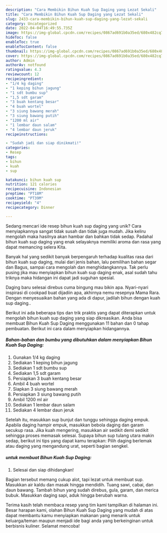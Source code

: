 ```yaml
---
description: "Cara Membikin Bihun Kuah Sup Daging yang Lezat Sekali"
title: "Cara Membikin Bihun Kuah Sup Daging yang Lezat Sekali"
slug: 2433-cara-membikin-bihun-kuah-sup-daging-yang-lezat-sekali
category: Uncategorized
date: 2022-04-04T16:49:55.735Z
image: https://img-global.cpcdn.com/recipes/0867ad691b0a35ed/680x482cq70/bihun-kuah-sup-daging-foto-resep-utama.jpg
hideToc: false
enableToc: true
enableTocContent: false
thumbnail: https://img-global.cpcdn.com/recipes/0867ad691b0a35ed/680x482cq70/bihun-kuah-sup-daging-foto-resep-utama.jpg
cover: https://img-global.cpcdn.com/recipes/0867ad691b0a35ed/680x482cq70/bihun-kuah-sup-daging-foto-resep-utama.jpg
author: Admin
authorAv: notfound
ratingvalue: 4.3
reviewcount: 12
recipeingredient:
- "1/4 kg daging"
- "1 keping bihun jagung"
- "1 sdt bumbu sup"
- "1,5 sdt garam"
- "3 buah kentang besar"
- "4 buah wortel"
- "3 siung bawang merah"
- "3 siung bawang putih"
- "1200 ml air"
- "1 lembar daun salam"
- "4 lembar daun jeruk"
recipeinstructions:

- "Sudah jadi dan siap dinikmati!"
categories:
- Resep
tags:
- bihun
- kuah
- sup

katakunci: bihun kuah sup 
nutrition: 121 calories
recipecuisine: Indonesian
preptime: "PT18M"
cooktime: "PT39M"
recipeyield: "4"
recipecategory: Dinner

---
```





Sedang mencari ide resep bihun kuah sup daging yang unik? Cara menyiapkannya sangat tidak susah dan tidak juga mudah. Jika keliru mengolah maka hasilnya akan hambar dan bahkan tidak sedap. Padahal bihun kuah sup daging yang enak selayaknya memiliki aroma dan rasa yang dapat memancing selera Kita.





Banyak hal yang sedikit banyak berpengaruh terhadap kualitas rasa dari bihun kuah sup daging, mulai dari jenis bahan, lalu pemilihan bahan segar dan Bagus, sampai cara mengolah dan menghidangkannya. Tak perlu pusing jika mau menyiapkan bihun kuah sup daging enak,      asal sudah tahu triknya maka hidangan ini dapat jadi suguhan spesial.














Daging baru selesai direbus cuma bingung mau bikin apa. Nyari-nyari inspirasi di cookpad buat dijadiin apa, akhirnya nemu resepnya Mama Rara. Dengan menyesuaikan bahan yang ada di dapur, jadilah bihun dengan kuah sup daging..






Berikut ini ada beberapa tips dan trik praktis yang dapat diterapkan untuk mengolah bihun kuah sup daging yang siap dikreasikan. Anda bisa membuat Bihun Kuah Sup Daging menggunakan 11 bahan dan 0 tahap pembuatan. Berikut ini cara dalam menyiapkan hidangannya.

<!--inarticleads1-->

##### Bahan-bahan dan bumbu yang dibutuhkan dalam menyiapkan Bihun Kuah Sup Daging:

1. Gunakan 1/4 kg daging
1. Sediakan 1 keping bihun jagung
1. Sediakan 1 sdt bumbu sup
1. Sediakan 1,5 sdt garam
1. Persiapkan 3 buah kentang besar
1. Ambil 4 buah wortel
1. Siapkan 3 siung bawang merah
1. Persiapkan 3 siung bawang putih
1. Ambil 1200 ml air
1. Sediakan 1 lembar daun salam
1. Sediakan 4 lembar daun jeruk


Setelah itu, masukkan sup bunjut dan tunggu sehingga daging empuk. Apabila daging hampir empuk, masukkan bebola daging dan garam secukup rasa. Jika kuah mengering, masukkan air sedikit demi sedikit sehingga proses memasak selesai. Supaya bihun sup tulang utara makin sedap, berikut ini tips yang dapat kamu terapkan: Pilih daging berlemak atau daging yang mengandung urat, seperti bagian sengkel. 

<!--inarticleads2-->

#####  untuk membuat Bihun Kuah Sup Daging:


1. Selesai dan siap dihidangkan!

Bagian tersebut memang cukup alot, tapi lezat untuk membuat sup. Masukkan air kaldu dan masak hingga mendidih. Tuang sawi, cabai, dan daun bawang. Tambah bihun yang sudah direbus, gula, garam, dan merica bubuk. Masukkan daging sapi, aduk hingga berubah warna. 

Terima kasih telah membaca resep yang tim kami tampilkan di halaman ini. Besar harapan kami, olahan Bihun Kuah Sup Daging yang mudah di atas dapat membantu kamu menyiapkan makanan yang menarik untuk keluarga/teman maupun menjadi ide bagi anda yang berkeinginan untuk berbisnis kuliner. Selamat mencoba!
